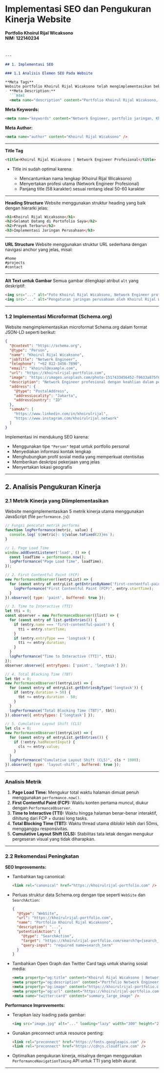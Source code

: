# Implementasi SEO dan Pengukuran Kinerja Website  
**Portfolio Khoirul Rijal Wicaksono**  
**NIM: 122140234**

````markdown


---

## 1. Implementasi SEO

### 1.1 Analisis Elemen SEO Pada Website

**Meta Tags**  
Website portfolio Khoirul Rijal Wicaksono telah mengimplementasikan beberapa elemen SEO penting pada bagian `<head>` dokumen HTML:  
- **Meta Description:**  
  ```html
  <meta name="description" content="Portfolio Khoirul Rijal Wicaksono, Network Engineer profesional dengan pengalaman dan keahlian di bidang jaringan komputer. Jelajahi proyek dan keahlian saya dalam manajemen dan pengelolaan jaringan!"/>
````

 **Meta Keywords:**

  ```html
  <meta name="keywords" content="Network Engineer, portfolio jaringan, Khoirul Rijal Wicaksono, administrasi jaringan, manajemen jaringan, IT network" />
  ```
 **Meta Author:**

  ```html
  <meta name="author" content="Khoirul Rijal Wicaksono" />
  ```

---

**Title Tag**

```html
<title>Khoirul Rijal Wicaksono | Network Engineer Profesional</title>
```

* Title ini sudah optimal karena:

  * Mencantumkan nama lengkap (Khoirul Rijal Wicaksono)
  * Menyertakan profesi utama (Network Engineer Profesional)
  * Panjang title (58 karakter) sesuai rentang ideal 50-60 karakter

---

**Heading Structure**
Website menggunakan struktur heading yang baik dengan hierarki jelas:

```html
<h1>Khoirul Rijal Wicaksono</h1>
<h2>Selamat Datang di Portofolio Saya</h2>
<h2>Proyek Terbaru</h2>
<h3>Implementasi Jaringan Perusahaan</h3>
```

---

**URL Structure**
Website menggunakan struktur URL sederhana dengan navigasi anchor yang jelas, misal:

```
#home  
#projects  
#contact
```

---

**Alt Text untuk Gambar**
Semua gambar dilengkapi atribut `alt` yang deskriptif:

```html
<img src="..." alt="Foto Khoirul Rijal Wicaksono, Network Engineer profesional" width="300" height="200" />
<img src="..." alt="Pengaturan jaringan perusahaan oleh Khoirul Rijal Wicaksono" width="300" height="200" />
```

---

### 1.2 Implementasi Microformat (Schema.org)

Website mengimplementasikan microformat Schema.org dalam format JSON-LD seperti berikut:

```json
{
  "@context": "https://schema.org",
  "@type": "Person",
  "name": "Khoirul Rijal Wicaksono",
  "jobTitle": "Network Engineer",
  "telephone": "+62 812-3456-7890",
  "email": "khoirul@example.com",
  "url": "https://khoirulrijal-portfolio.com",
  "image": "https://images.unsplash.com/photo-1517433456452-f9633a875f6f?ixlib=rb-4.0.3&auto=format&fit=crop&w=300&q=80",
  "description": "Network Engineer profesional dengan keahlian dalam pengelolaan jaringan, troubleshooting, dan optimasi solusi IT.",
  "address": {
    "@type": "PostalAddress",
    "addressLocality": "Jakarta",
    "addressCountry": "ID"
  },
  "sameAs": [
    "https://www.linkedin.com/in/khoirulrijal",
    "https://www.instagram.com/khoirulrijal.network"
  ]
}
```

Implementasi ini mendukung SEO karena:

* Menggunakan tipe `"Person"` tepat untuk portfolio personal
* Menyediakan informasi kontak lengkap
* Menghubungkan profil sosial media yang memperkuat otentisitas
* Memberikan deskripsi pekerjaan yang jelas
* Menyertakan lokasi geografis

---

## 2. Analisis Pengukuran Kinerja

### 2.1 Metrik Kinerja yang Diimplementasikan

Website mengimplementasikan 5 metrik kinerja utama menggunakan JavaScript (file `performance.js`):

```js
// Fungsi pencatat metrik performa
function logPerformance(metric, value) {
  console.log(`${metric}: ${value.toFixed(2)}ms`);
}

// 1. Page Load Time
window.addEventListener('load', () => {
  const loadTime = performance.now();
  logPerformance("Page Load Time", loadTime);
});

// 2. First Contentful Paint (FCP)
new PerformanceObserver((entryList) => {
  for (const entry of entryList.getEntriesByName('first-contentful-paint')) {
    logPerformance("First Contentful Paint (FCP)", entry.startTime);
  }
}).observe({ type: 'paint', buffered: true });

// 3. Time to Interactive (TTI)
let tti = 0;
const observer = new PerformanceObserver((list) => {
  for (const entry of list.getEntries()) {
    if (entry.name === 'first-contentful-paint') {
      tti = entry.startTime;
    }
    if (entry.entryType === 'longtask') {
      tti += entry.duration;
    }
  }
  logPerformance("Time to Interactive (TTI)", tti);
});
observer.observe({ entryTypes: ['paint', 'longtask'] });

// 4. Total Blocking Time (TBT)
let tbt = 0;
new PerformanceObserver((entryList) => {
  for (const entry of entryList.getEntriesByType('longtask')) {
    if (entry.duration > 50) {
      tbt += entry.duration - 50;
    }
  }
  logPerformance("Total Blocking Time (TBT)", tbt);
}).observe({ entryTypes: ['longtask'] });

// 5. Cumulative Layout Shift (CLS)
let cls = 0;
new PerformanceObserver((entryList) => {
  for (const entry of entryList.getEntries()) {
    if (!entry.hadRecentInput) {
      cls += entry.value;
    }
  }
  logPerformance("Cumulative Layout Shift (CLS)", cls * 1000);
}).observe({ type: 'layout-shift', buffered: true });
```

---

### Analisis Metrik

1. **Page Load Time:** Mengukur total waktu halaman dimuat penuh menggunakan `performance.now()`.
2. **First Contentful Paint (FCP):** Waktu konten pertama muncul, diukur dengan `PerformanceObserver`.
3. **Time to Interactive (TTI):** Waktu hingga halaman benar-benar interaktif, dihitung dari FCP + durasi long tasks.
4. **Total Blocking Time (TBT):** Waktu thread utama diblokir lebih dari 50ms, mengganggu responsivitas.
5. **Cumulative Layout Shift (CLS):** Stabilitas tata letak dengan mengukur pergeseran visual yang tidak diharapkan.

---

### 2.2 Rekomendasi Peningkatan

**SEO Improvements:**

* Tambahkan tag canonical:

  ```html
  <link rel="canonical" href="https://khoirulrijal-portfolio.com" />
  ```
* Perluas struktur data Schema.org dengan tipe seperti `WebSite` dan `SearchAction`:

  ```json
  {
    "@type": "WebSite",
    "url": "https://khoirulrijal-portfolio.com",
    "name": "Portfolio Khoirul Rijal Wicaksono",
    "description": "...",
    "potentialAction": {
      "@type": "SearchAction",
      "target": "https://khoirulrijal-portfolio.com/search?q={search_term}",
      "query-input": "required name=search_term"
    }
  }
  ```
* Tambahkan Open Graph dan Twitter Card tags untuk sharing sosial media:

  ```html
  <meta property="og:title" content="Khoirul Rijal Wicaksono | Network Engineer Profesional" />
  <meta property="og:description" content="Portfolio Network Engineer profesional dengan keahlian dalam pengelolaan jaringan." />
  <meta property="og:image" content="https://khoirulrijal-portfolio.com/images/profile.jpg" />
  <meta property="og:url" content="https://khoirulrijal-portfolio.com" />
  <meta name="twitter:card" content="summary_large_image" />
  ```

**Performance Improvements:**

* Terapkan lazy loading pada gambar:

  ```html
  <img src="image.jpg" alt="..." loading="lazy" width="300" height="200" />
  ```
* Gunakan preconnect untuk resource penting:

  ```html
  <link rel="preconnect" href="https://fonts.googleapis.com" />
  <link rel="preconnect" href="https://cdnjs.cloudflare.com" />
  ```
* Optimalkan pengukuran kinerja, misalnya dengan menggunakan `PerformanceNavigationTiming` API untuk TTI yang lebih akurat.

---


